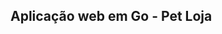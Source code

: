 ## Aplicação web em Go - Pet Loja

<!--
**_Documentação_** :books:

_Arquivos .html_

- Para melhorar a aparência do template utilizei o framework bootstrap via CDN

_main.go_

- Ouve e responde requisições - func http.ListenAndServe(addr string, handler http.Handler) error
- Retorna os templates - func Must(t *Template, err error) *Template
- Rotas (requisição/resposta) - http.HandleFunc(pattern string, handler func(http.ResponseWriter, \*http.Request))

_Obs:_ :eyes:

- Para executar o index.html foi embedado código go no inicio e no final da mesma.

  Ex:
  {{define "Index"}}
  <bloco html>
  {{end}} -->
